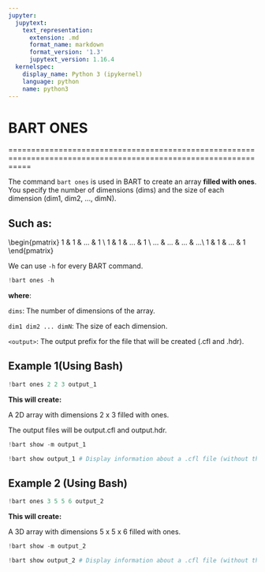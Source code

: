 ```yaml
---
jupyter:
  jupytext:
    text_representation:
      extension: .md
      format_name: markdown
      format_version: '1.3'
      jupytext_version: 1.16.4
  kernelspec:
    display_name: Python 3 (ipykernel)
    language: python
    name: python3
---
```


<!-- #region -->
# BART ONES

=================================================================================================================

The command `bart ones` is used in BART to create an array **filled with ones**. You specify the number of dimensions (dims) and the size of each dimension (dim1, dim2, ..., dimN). 

## Such as:


\begin{pmatrix}
1 & 1 & ... & 1 \\
1 & 1 & ... & 1 \\
... & ... & ... & ...\\
1 & 1 & ... & 1
\end{pmatrix}


We can use `-h` for every BART command.
<!-- #endregion -->

```python
!bart ones -h
```

**where**:

`dims`: The number of dimensions of the array.

`dim1 dim2 ... dimN`: The size of each dimension.

`<output>`: The output prefix for the file that will be created (<output>.cfl and <output>.hdr).


## Example 1(Using Bash)

```python
!bart ones 2 2 3 output_1
```

**This will create:**

A 2D array with dimensions 2 x 3 filled with ones.

The output files will be output.cfl and output.hdr.

```python
!bart show -m output_1
```

```python
!bart show output_1 # Display information about a .cfl file (without the .cfl extension)
```

## Example 2 (Using Bash)

```python
!bart ones 3 5 5 6 output_2
```

**This will create:**

A 3D array with dimensions 5 x 5 x 6 filled with ones.

```python
!bart show -m output_2
```

```python
!bart show output_2 # Display information about a .cfl file (without the .cfl extension)
```

```python

```
